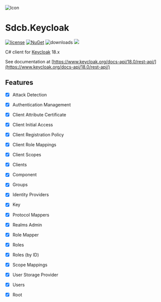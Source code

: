 ![Icon](https://i.imgur.com/eEjfRLz.jpg?2)
# Sdcb.Keycloak
 [![license](https://img.shields.io/github/license/Sdcb/Sdcb.Keycloak.svg?maxAge=2592000)](https://github.com/Sdcb/Sdcb.Keycloak.Net/blob/master/LICENSE) 
 [![NuGet](https://img.shields.io/nuget/v/Sdcb.Keycloak.svg?maxAge=2592000)](https://www.nuget.org/packages/Sdcb.Keycloak/) 
 ![downloads](https://img.shields.io/nuget/dt/Sdcb.Keycloak)
 ![](https://img.shields.io/badge/.net6-blue.svg)

C# client for [Keycloak](https://www.keycloak.org/) 18.x

See documentation at [https://www.keycloak.org/docs-api/18.0/rest-api/](https://www.keycloak.org/docs-api/18.0/rest-api/)

## Features
* [X] Attack Detection
* [X] Authentication Management
* [X] Client Attribute Certificate
* [X] Client Initial Access
* [X] Client Registration Policy
* [X] Client Role Mappings
* [X] Client Scopes
* [X] Clients
* [X] Component
* [X] Groups
* [X] Identity Providers
* [X] Key
* [X] Protocol Mappers
* [X] Realms Admin
* [X] Role Mapper
* [X] Roles
* [X] Roles (by ID)
* [X] Scope Mappings
* [X] User Storage Provider
* [X] Users
* [X] Root

